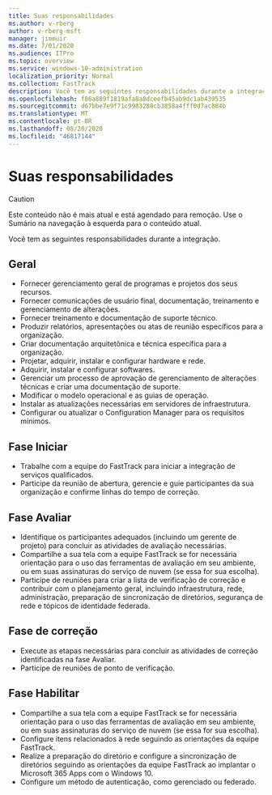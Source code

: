 ```yaml
---
title: Suas responsabilidades
ms.author: v-rberg
author: v-rberg-msft
manager: jimmuir
ms.date: 7/01/2020
ms.audience: ITPro
ms.topic: overview
ms.service: windows-10-administration
localization_priority: Normal
ms.collection: FastTrack
description: Você tem as seguintes responsabilidades durante a integração do Windows 10.
ms.openlocfilehash: f86a889f1819afa8a8dceefb45ab9dc1ab439535
ms.sourcegitcommit: d67bbe7e9f71c9983280cb3858a4fff0d7ac884b
ms.translationtype: MT
ms.contentlocale: pt-BR
ms.lasthandoff: 08/20/2020
ms.locfileid: "46817144"
---
```

# <a name="your-responsibilities"></a>Suas responsabilidades
> [!CAUTION]
> Este conteúdo não é mais atual e está agendado para remoção. Use o Sumário na navegação à esquerda para o conteúdo atual.

Você tem as seguintes responsabilidades durante a integração.

## <a name="general"></a>Geral

- Fornecer gerenciamento geral de programas e projetos dos seus recursos.
- Fornecer comunicações de usuário final, documentação, treinamento e gerenciamento de alterações.
- Fornecer treinamento e documentação de suporte técnico.
- Produzir relatórios, apresentações ou atas de reunião específicos para a organização.
- Criar documentação arquitetônica e técnica específica para a organização.
- Projetar, adquirir, instalar e configurar hardware e rede.
- Adquirir, instalar e configurar softwares.
- Gerenciar um processo de aprovação de gerenciamento de alterações técnicas e criar uma documentação de suporte.
- Modificar o modelo operacional e as guias de operação.
- Instalar as atualizações necessárias em servidores de infraestrutura.
- Configurar ou atualizar o Configuration Manager para os requisitos mínimos.

## <a name="initiate-phase"></a>Fase Iniciar

- Trabalhe com a equipe do FastTrack para iniciar a integração de serviços qualificados.
- Participe da reunião de abertura, gerencie e guie participantes da sua organização e confirme linhas do tempo de correção.

## <a name="assess-phase"></a>Fase Avaliar

- Identifique os participantes adequados (incluindo um gerente de projeto) para concluir as atividades de avaliação necessárias.
- Compartilhe a sua tela com a equipe FastTrack se for necessária orientação para o uso das ferramentas de avaliação em seu ambiente, ou em suas assinaturas do serviço de nuvem (se essa for sua escolha).
- Participe de reuniões para criar a lista de verificação de correção e contribuir com o planejamento geral, incluindo infraestrutura, rede, administração, preparação de sincronização de diretórios, segurança de rede e tópicos de identidade federada.

## <a name="remediate-phase"></a>Fase de correção

- Execute as etapas necessárias para concluir as atividades de correção identificadas na fase Avaliar.
- Participe de reuniões de ponto de verificação.

## <a name="enable-phase"></a>Fase Habilitar

- Compartilhe a sua tela com a equipe FastTrack se for necessária orientação para o uso das ferramentas de avaliação em seu ambiente, ou em suas assinaturas do serviço de nuvem (se essa for sua escolha).
- Configure itens relacionados à rede seguindo as orientações da equipe FastTrack.
- Realize a preparação do diretório e configure a sincronização de diretórios seguindo as orientações da equipe FastTrack ao implantar o Microsoft 365 Apps com o Windows 10.
- Configure um método de autenticação, como gerenciado ou federado.

